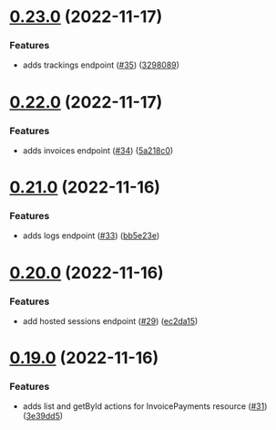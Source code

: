 # [0.23.0](https://github.com/artaio/arta-node/compare/v0.22.0...v0.23.0) (2022-11-17)


### Features

* adds trackings endpoint ([#35](https://github.com/artaio/arta-node/issues/35)) ([3298089](https://github.com/artaio/arta-node/commit/3298089ed9437b56b121aaa2925b22aab8689611))



# [0.22.0](https://github.com/artaio/arta-node/compare/v0.21.0...v0.22.0) (2022-11-17)


### Features

* adds invoices endpoint ([#34](https://github.com/artaio/arta-node/issues/34)) ([5a218c0](https://github.com/artaio/arta-node/commit/5a218c087234e5a02cc9a8e2eb5d37c038baf7e1))



# [0.21.0](https://github.com/artaio/arta-node/compare/v0.20.0...v0.21.0) (2022-11-16)


### Features

* adds logs endpoint ([#33](https://github.com/artaio/arta-node/issues/33)) ([bb5e23e](https://github.com/artaio/arta-node/commit/bb5e23edb72cfcc5c1e42e84765bb8b1d444e2ba))



# [0.20.0](https://github.com/artaio/arta-node/compare/v0.19.0...v0.20.0) (2022-11-16)


### Features

* add hosted sessions endpoint ([#29](https://github.com/artaio/arta-node/issues/29)) ([ec2da15](https://github.com/artaio/arta-node/commit/ec2da158d4b812c15cd46ab70000850764b9aea9))



# [0.19.0](https://github.com/artaio/arta-node/compare/v0.18.0...v0.19.0) (2022-11-16)


### Features

* adds list and getById actions for InvoicePayments resource ([#31](https://github.com/artaio/arta-node/issues/31)) ([3e39dd5](https://github.com/artaio/arta-node/commit/3e39dd5792ad477965f0052c3b5ad606b86d645c))



